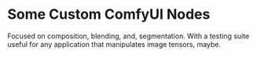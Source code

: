 # Some Custom ComfyUI Nodes

Focused on composition, blending, and, segmentation. With a testing suite useful for any application that manipulates image tensors, maybe. 
